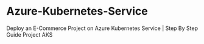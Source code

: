 # Azure-Kubernetes-Service
Deploy an E-Commerce Project on Azure Kubernetes Service | Step By Step Guide Project AKS
